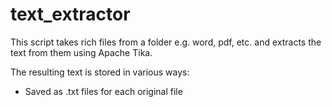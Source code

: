 # text_extractor

This script takes rich files from a folder e.g. word, pdf, etc. and extracts the text from them using Apache Tika.

The resulting text is stored in various ways:
- Saved as .txt files for each original file

